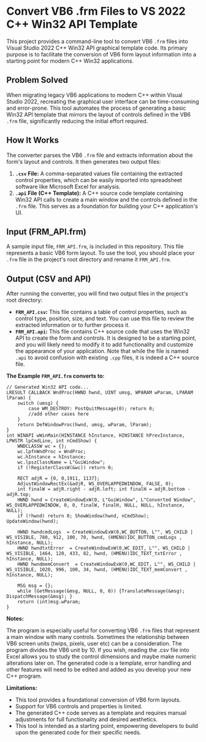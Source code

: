 # Convert VB6 .frm Files to VS 2022 C++ Win32 API Template

This project provides a command-line tool to convert VB6 `.frm` files into Visual Studio 2022 C++ Win32 API graphical template code. Its primary purpose is to facilitate the conversion of VB6 form layout information into a starting point for modern C++ Win32 applications.

## Problem Solved

When migrating legacy VB6 applications to modern C++ within Visual Studio 2022, recreating the graphical user interface can be time-consuming and error-prone. This tool automates the process of generating a basic Win32 API template that mirrors the layout of controls defined in the VB6 `.frm` file, significantly reducing the initial effort required.

## How It Works

The converter parses the VB6 `.frm` file and extracts information about the form's layout and controls. It then generates two output files:

1.  **`.csv` File:** A comma-separated values file containing the extracted control properties, which can be easily imported into spreadsheet software like Microsoft Excel for analysis.
2.  **`.api` File (C++ Template):** A C++ source code template containing Win32 API calls to create a main window and the controls defined in the `.frm` file. This serves as a foundation for building your C++ application's UI.

## Input (FRM_API.frm)

A sample input file, `FRM_API.frm`, is included in this repository. This file represents a basic VB6 form layout. To use the tool, you should place your `.frm` file in the project's root directory and rename it `FRM_API.frm`.

## Output (CSV and API)

After running the converter, you will find two output files in the project's root directory:

* **`FRM_API.csv`:** This file contains a table of control properties, such as control type, position, size, and text. You can use this file to review the extracted information or to further process it.
* **`FRM_API.api`:** This file contains C++ source code that uses the Win32 API to create the form and controls. It is designed to be a starting point, and you will likely need to modify it to add functionality and customize the appearance of your application. Note that while the file is named `.api` to avoid confusion with existing `.cpp` files, it is indeed a C++ source file.

**The Example `FRM_API.frm` converts to:**

    // Generated Win32 API code...
    LRESULT CALLBACK WndProc(HWND hwnd, UINT umsg, WPARAM wParam, LPARAM lParam) {
        switch (umsg) {
            case WM_DESTROY: PostQuitMessage(0); return 0;
            //add other cases here
        }
        return DefWindowProc(hwnd, umsg, wParam, lParam);
    }
    int WINAPI wWinMain(HINSTANCE hInstance, HINSTANCE hPrevInstance, LPWSTR lpCmdLine, int nCmdShow) {
        WNDCLASSW wc = {};
        wc.lpfnWndProc = WndProc;
        wc.hInstance = hInstance;
        wc.lpszClassName = L"GuiWindow";
        if (!RegisterClassW(&wc)) return 0;
    
        RECT adjR = {0, 0,1911, 1137};
        AdjustWindowRectEx(&adjR, WS_OVERLAPPEDWINDOW, FALSE, 0);
        int finalW = adjR.right - adjR.left; int finalH = adjR.bottom - adjR.top;
        HWND hwnd = CreateWindowExW(0, L"GuiWindow", L"Converted Window", WS_OVERLAPPEDWINDOW, 0, 0, finalW, finalH, NULL, NULL, hInstance, NULL);
        if (!hwnd) return 0; ShowWindow(hwnd, nCmdShow); UpdateWindow(hwnd);
    
        HWND hwndcmdLogs  = CreateWindowExW(0,WC_BUTTON, L"", WS_CHILD | WS_VISIBLE, 780, 912, 100, 70, hwnd, (HMENU)IDC_BUTTON_cmdLogs , hInstance, NULL);
        HWND hwndtxtError  = CreateWindowExW(0,WC_EDIT, L"", WS_CHILD | WS_VISIBLE, 1464, 120, 433, 82, hwnd, (HMENU)IDC_TEXT_txtError , hInstance, NULL);
        HWND hwndmemConvert  = CreateWindowExW(0,WC_EDIT, L"", WS_CHILD | WS_VISIBLE, 1020, 996, 100, 34, hwnd, (HMENU)IDC_TEXT_memConvert , hInstance, NULL);
    
        MSG msg = {};
        while (GetMessage(&msg, NULL, 0, 0)) {TranslateMessage(&msg); DispatchMessage(&msg); }
        return (int)msg.wParam;
    }


**Notes:**

The program is especially useful for converting VB6 `.frm` files that represent a main window with many controls. Sometimes the relationship between VB6 screen units (twips, pixels, user etc) can be a consideration. The program divides the VB6 unit by 10. If you wish, reading the .csv file into Excel allows you to study the control dimensions and maybe make numeric alterations later on. The generated code is a template, error handling and other features will need to be edited and added as you develop your new C++ program.


**Limitations:**

* This tool provides a foundational conversion of VB6 form layouts.
* Support for VB6 controls and properties is limited.
* The generated C++ code serves as a template and requires manual adjustments for full functionality and desired aesthetics.
* This tool is intended as a starting point, empowering developers to build upon the generated code for their specific needs.



